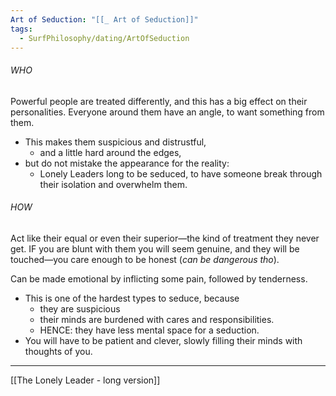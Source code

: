 ```yaml
---
Art of Seduction: "[[_ Art of Seduction]]"
tags:
  - SurfPhilosophy/dating/ArtOfSeduction
---
```

###### WHO
Powerful people are treated differently, and this has a big effect on their personalities. Everyone around them have an angle, to want something from them. 
- This makes them suspicious and distrustful,
	- and a little hard around the edges, 
- but do not mistake the appearance for the reality: 
	- Lonely Leaders long to be seduced, to have someone break through their isolation and overwhelm them.

###### HOW
Act like their equal or even their superior—the kind of treatment they never get.
IF you are blunt with them you will seem genuine, and they will be touched—you care enough to be honest (*can be dangerous tho*).

Can be made emotional by inflicting some pain, followed by tenderness.
- This is one of the hardest types to seduce, because 
	- they are suspicious 
	- their minds are burdened with cares and responsibilities. 
	- HENCE: they have less mental space for a seduction. 
- You will have to be patient and clever, slowly filling their minds with thoughts of you. 

----
[[The Lonely Leader - long version]]